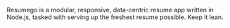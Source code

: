 Resumego is a modular, responsive, data-centric resume app written in Node.js, tasked with serving up the freshest resume possible. Keep it lean.